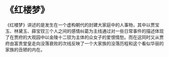 # 《红楼梦》

《红楼梦》讲述的是发生在一个虚构朝代的封建大家庭中的人事物，其中以贾宝玉、林黛玉、薛宝钗三个人之间的感情纠葛为主线通过对一些日常事件的描述体现了在贾府的大观园中以金陵十二钗为主体的众女子的爱恨情愁。而在这同时又从贾府由富贵堂皇走向没落衰败的次线反映了一个大家族的没落历程和这个看似华丽的家族的丑陋的内在。
